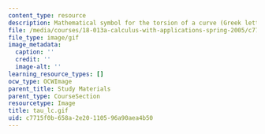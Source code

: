 ```yaml
---
content_type: resource
description: Mathematical symbol for the torsion of a curve (Greek letter tau).
file: /media/courses/18-013a-calculus-with-applications-spring-2005/c7715f0b658a2e20110596a90aea4b50_tau_lc.gif
file_type: image/gif
image_metadata:
  caption: ''
  credit: ''
  image-alt: ''
learning_resource_types: []
ocw_type: OCWImage
parent_title: Study Materials
parent_type: CourseSection
resourcetype: Image
title: tau_lc.gif
uid: c7715f0b-658a-2e20-1105-96a90aea4b50
---
```

